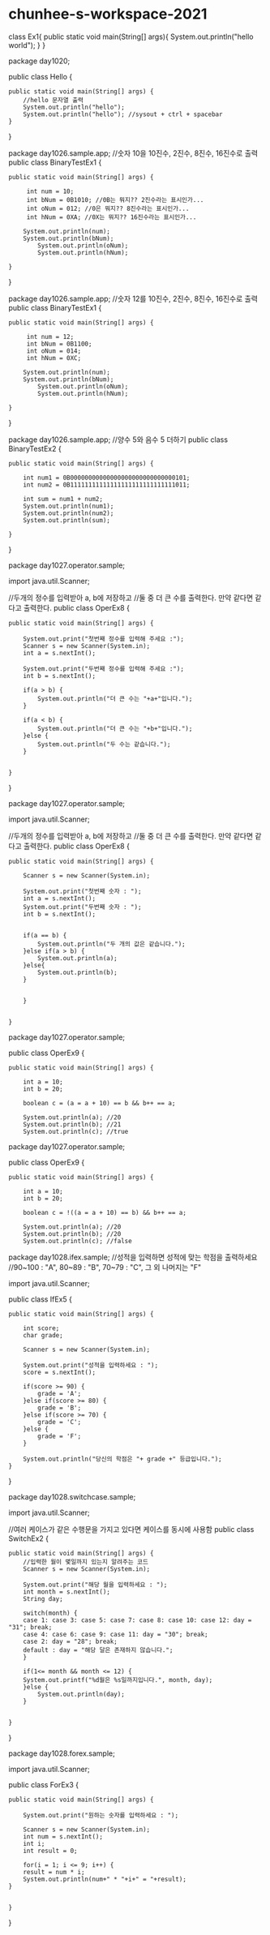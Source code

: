 # chunhee-s-workspace-2021

class Ex1{
	public static void main(String[] args){
		System.out.println("hello world");
	}
}




package day1020;

public class Hello {

	public static void main(String[] args) {
		//hello 문자열 출력
		System.out.println("hello");
		System.out.println("hello"); //sysout + ctrl + spacebar
	}

}





package day1026.sample.app;
//숫자 10을 10진수, 2진수, 8진수, 16진수로 출력
public class BinaryTestEx1 {

	public static void main(String[] args) {

	     int num = 10;
	     int bNum = 0B1010; //0B는 뭐지?? 2진수라는 표시인가...
	     int oNum = 012; //0은 뭐지?? 8진수라는 표시인가...
	     int hNum = 0XA; //0X는 뭐지?? 16진수라는 표시인가...

	    System.out.println(num);
	    System.out.println(bNum);
            System.out.println(oNum);
            System.out.println(hNum);
		
	}

}




package day1026.sample.app;
//숫자 12를 10진수, 2진수, 8진수, 16진수로 출력
public class BinaryTestEx1 {

	public static void main(String[] args) {

	     int num = 12;
	     int bNum = 0B1100;
	     int oNum = 014;
	     int hNum = 0XC;

	    System.out.println(num);
	    System.out.println(bNum);
            System.out.println(oNum);
            System.out.println(hNum);
		
	}

}



package day1026.sample.app;
//양수 5와 음수 5 더하기
public class BinaryTestEx2 {

	public static void main(String[] args) {

		int num1 = 0B00000000000000000000000000000101;
		int num2 = 0B11111111111111111111111111111011;
		
		int sum = num1 + num2;
		System.out.println(num1);
		System.out.println(num2);
		System.out.println(sum);
		
	}

}



package day1027.operator.sample;

import java.util.Scanner;

//두개의 정수를 입력받아 a, b에 저장하고 
//둘 중 더 큰 수를 출력한다. 만약 같다면 같다고 출력한다.
public class OperEx8 {

	public static void main(String[] args) {

		System.out.print("첫번째 정수를 입력해 주세요 :");
		Scanner s = new Scanner(System.in);
		int a = s.nextInt();
		
		System.out.print("두번째 정수를 입력해 주세요 :");
		int b = s.nextInt();
		
		if(a > b) {
			System.out.println("더 큰 수는 "+a+"입니다.");
		}
		
		if(a < b) {
			System.out.println("더 큰 수는 "+b+"입니다.");
		}else {
			System.out.println("두 수는 같습니다.");
		}
		
		
	}

}



package day1027.operator.sample;

import java.util.Scanner;

//두개의 정수를 입력받아 a, b에 저장하고 
//둘 중 더 큰 수를 출력한다. 만약 같다면 같다고 출력한다.
public class OperEx8 {

	public static void main(String[] args) {

		Scanner s = new Scanner(System.in);
		
		System.out.print("첫번째 숫자 : ");
		int a = s.nextInt();
		System.out.print("두번째 숫자 : ");
		int b = s.nextInt();
		
		
		if(a == b) {
			System.out.println("두 개의 값은 같습니다.");
		}else if(a > b) {
			System.out.println(a);
		}else{
			System.out.println(b);
		}
		
	
		}
		
		
	}



package day1027.operator.sample;

public class OperEx9 {

	public static void main(String[] args) {

		int a = 10;
		int b = 20;
		
		boolean c = (a = a + 10) == b && b++ == a;
		
		System.out.println(a); //20
		System.out.println(b); //21
		System.out.println(c); //true



package day1027.operator.sample;

public class OperEx9 {

	public static void main(String[] args) {

		int a = 10;
		int b = 20;
		
		boolean c = !((a = a + 10) == b) && b++ == a;
		
		System.out.println(a); //20
		System.out.println(b); //20
		System.out.println(c); //false




package day1028.ifex.sample;
//성적을 입력하면 성적에 맞는 학점을 출력하세요
//90~100 : "A", 80~89 : "B", 70~79 : "C", 그 외 나머지는 "F"

import java.util.Scanner;

public class IfEx5 {

	public static void main(String[] args) {

		int score;
		char grade;
		
		Scanner s = new Scanner(System.in);
		
		System.out.print("성적을 입력하세요 : ");
		score = s.nextInt();
		
		if(score >= 90) {
			grade = 'A';
		}else if(score >= 80) {
			grade = 'B';
		}else if(score >= 70) {
			grade = 'C';
		}else {
			grade = 'F';
		}
		
		System.out.println("당신의 학점은 "+ grade +" 등급입니다.");
	}

}


package day1028.switchcase.sample;

import java.util.Scanner;

//여러 케이스가 같은 수행문을 가지고 있다면 케이스를 동시에 사용함
public class SwitchEx2 {

	public static void main(String[] args) {
		//입력한 월이 몇일까지 있는지 알려주는 코드
		Scanner s = new Scanner(System.in);
		
		System.out.print("해당 월을 입력하세요 : ");
		int month = s.nextInt();
		String day;
		
		switch(month) {
		case 1: case 3: case 5: case 7: case 8: case 10: case 12: day = "31"; break;
		case 4: case 6: case 9: case 11: day = "30"; break;
		case 2: day = "28"; break;
		default : day = "해당 달은 존재하지 않습니다.";
		}
		
		if(1<= month && month <= 12) {
		System.out.printf("%d월은 %s일까지입니다.", month, day);	
		}else {
			System.out.println(day);
		}
		 
		 
	}

}




package day1028.forex.sample;

import java.util.Scanner;

public class ForEx3 {

	public static void main(String[] args) {

		System.out.print("원하는 숫자를 입력하세요 : ");
		
		Scanner s = new Scanner(System.in);
		int num = s.nextInt();
		int i;
		int result = 0;
		
		for(i = 1; i <= 9; i++) {
		result = num * i;
		System.out.println(num+" * "+i+" = "+result);
	}


	}
}
